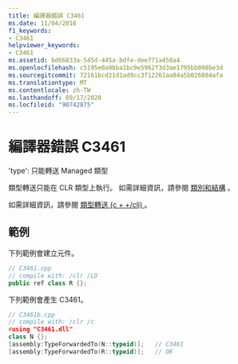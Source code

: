 ```yaml
---
title: 編譯器錯誤 C3461
ms.date: 11/04/2016
f1_keywords:
- C3461
helpviewer_keywords:
- C3461
ms.assetid: bd66833a-545d-445a-bdfe-dee771a450a4
ms.openlocfilehash: c5195e0a9bba1bc9e5962f3d3ae1795bb098be3d
ms.sourcegitcommit: 72161bcd21d1ad9cc3f12261aa84a5b026884afa
ms.translationtype: MT
ms.contentlocale: zh-TW
ms.lasthandoff: 09/17/2020
ms.locfileid: "90742875"
---
```

# <a name="compiler-error-c3461"></a>編譯器錯誤 C3461

'type': 只能轉送 Managed 類型

類型轉送只能在 CLR 類型上執行。  如需詳細資訊，請參閱 [類別和結構](../../extensions/classes-and-structs-cpp-component-extensions.md) 。

如需詳細資訊，請參閱 [類型轉送 (c + +/cli) ](../../extensions/type-forwarding-cpp-cli.md)。

## <a name="examples"></a>範例

下列範例會建立元件。

```cpp
// C3461.cpp
// compile with: /clr /LD
public ref class R {};
```

下列範例會產生 C3461。

```cpp
// C3461b.cpp
// compile with: /clr /c
#using "C3461.dll"
class N {};
[assembly:TypeForwardedTo(N::typeid)];   // C3461
[assembly:TypeForwardedTo(R::typeid)];   // OK
```
